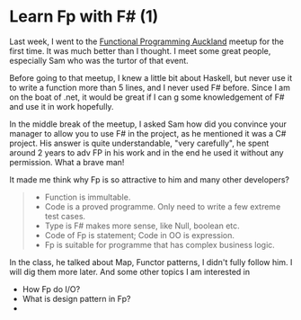 # Learn Fp with F# (1)

Last week, I went to the [Functional Programming Auckland]([https://www.meetup.com/Functional-Programming-Auckland/events/260393159/](https://www.meetup.com/Functional-Programming-Auckland/events/260393159/)) meetup for the first time. It was much better than I thought. I meet some great people, especially Sam who was the turtor of that event. 

Before going to that meetup, I knew a little bit about Haskell, but never use it to write a function more than 5 lines, and I never used F# before. Since I am on the boat of .net, it would be great if I can g some knowledgement of F# and use it in work hopefully.

In the middle break of the meetup, I asked Sam how did you convince your manager to allow you to use F# in the project, as he mentioned it was a C# project. His answer is quite understandable, "very carefully", he spent around 2 years to adv FP in his work and in the end he used it without any permission. What a brave man!

It made me think why Fp is so attractive to him and many other developers?

>  * Function is immultable. 
> * Code is a proved programme. Only need to write a few extreme test cases.
> * Type is F# makes more sense, like Null, boolean etc. 
> * Code of Fp is statement; Code in OO is expression.
> * Fp is suitable for programme that has complex business logic.

In the class, he talked about Map, Functor patterns, I didn't fully follow him. I will dig them more later. And some other topics I am interested in

* How Fp do I/O?
* What is design pattern in Fp?
* 
<!--stackedit_data:
eyJoaXN0b3J5IjpbLTE2MTQ0MTkwMDYsLTc2Nzg3OTE4MiwxND
k4Nzg4NDMyLDEwNjg5MDY4MDUsLTE2NTIxODk2NTBdfQ==
-->